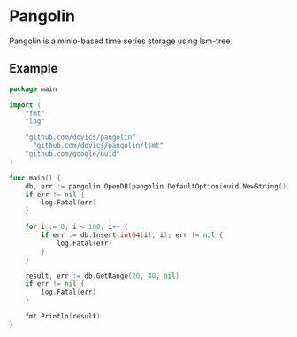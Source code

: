 # Pangolin

Pangolin is a minio-based time series storage using lsm-tree

## Example

```go
package main

import (
	"fmt"
	"log"

	"github.com/dovics/pangolin"
	_ "github.com/dovics/pangolin/lsmt"
	"github.com/google/uuid"
)

func main() {
	db, err := pangolin.OpenDB(pangolin.DefaultOption(uuid.NewString()))
	if err != nil {
		log.Fatal(err)
	}

	for i := 0; i < 100; i++ {
		if err := db.Insert(int64(i), i); err != nil {
			log.Fatal(err)
		}
	}

	result, err := db.GetRange(20, 40, nil)
	if err != nil {
		log.Fatal(err)
	}

	fmt.Println(result)
}

```